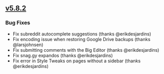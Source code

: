 ## [v5.8.2](https://github.com/honestbleeps/Reddit-Enhancement-Suite/releases/v5.8.2)


### Bug Fixes

- Fix subreddit autocomplete suggestions (thanks @erikdesjardins)
- Fix encoding issue when restoring Google Drive backups (thanks @larsjohnsen)
- Fix submitting comments with the Big Editor (thanks @erikdesjardins)
- Fix snag.gy expandos (thanks @erikdesjardins)
- Fix error in Style Tweaks on pages without a sidebar (thanks @erikdesjardins)

